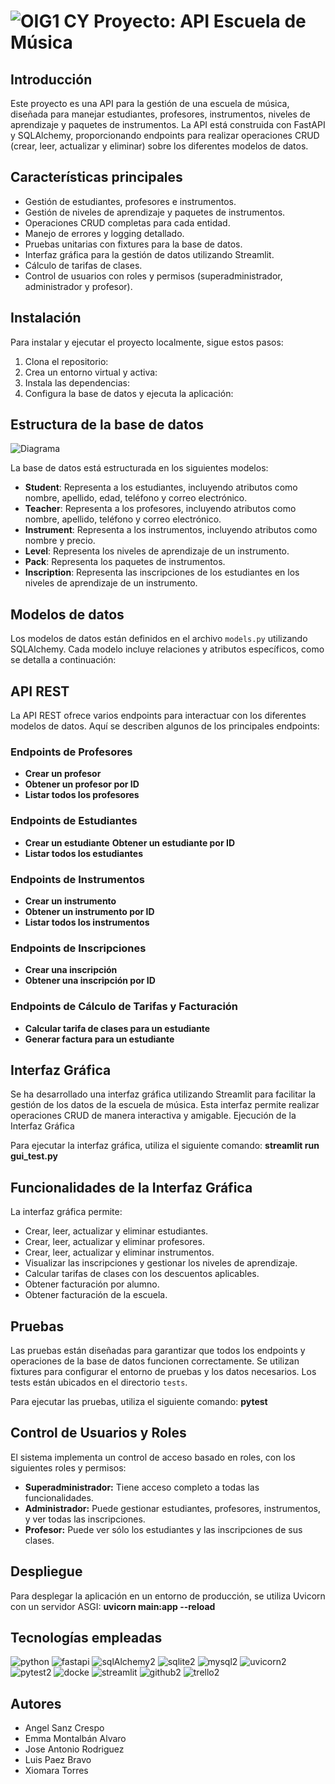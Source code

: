 
# ![OIG1 CY](https://github.com/user-attachments/assets/2da18247-5927-4b7c-aa6b-38d59cb6f178)         Proyecto: API Escuela de Música                                        

## Introducción 

Este proyecto es una API para la gestión de una escuela de música, diseñada para manejar estudiantes, profesores, instrumentos, niveles de aprendizaje y paquetes de instrumentos. La API está construida con FastAPI y SQLAlchemy, proporcionando endpoints para realizar operaciones CRUD (crear, leer, actualizar y eliminar) sobre los diferentes modelos de datos.

## Características principales

- Gestión de estudiantes, profesores e instrumentos.
- Gestión de niveles de aprendizaje y paquetes de instrumentos.
- Operaciones CRUD completas para cada entidad.
- Manejo de errores y logging detallado.
- Pruebas unitarias con fixtures para la base de datos.
- Interfaz gráfica para la gestión de datos utilizando Streamlit.
- Cálculo de tarifas de clases.
- Control de usuarios con roles y permisos (superadministrador, administrador y profesor).

## Instalación

Para instalar y ejecutar el proyecto localmente, sigue estos pasos:

1. Clona el repositorio:
2. Crea un entorno virtual y activa:
3. Instala las dependencias:
4. Configura la base de datos y ejecuta la aplicación:


## Estructura de la base de datos

![Diagrama](https://github.com/user-attachments/assets/0d34f9c6-c4e2-418d-a48d-d724948ac964)

La base de datos está estructurada en los siguientes modelos:

- **Student**: Representa a los estudiantes, incluyendo atributos como nombre, apellido, edad, teléfono y correo electrónico.
- **Teacher**: Representa a los profesores, incluyendo atributos como nombre, apellido, teléfono y correo electrónico.
- **Instrument**: Representa a los instrumentos, incluyendo atributos como nombre y precio.
- **Level**: Representa los niveles de aprendizaje de un instrumento.
- **Pack**: Representa los paquetes de instrumentos.
- **Inscription**: Representa las inscripciones de los estudiantes en los niveles de aprendizaje de un instrumento.

## Modelos de datos

Los modelos de datos están definidos en el archivo `models.py` utilizando SQLAlchemy. Cada modelo incluye relaciones y atributos específicos, como se detalla a continuación:


## API REST

La API REST ofrece varios endpoints para interactuar con los diferentes modelos de datos. Aquí se describen algunos de los principales endpoints:

### Endpoints de Profesores
- **Crear un profesor**
- **Obtener un profesor por ID**
- **Listar todos los profesores**

### Endpoints de Estudiantes
- **Crear un estudiante**
  **Obtener un estudiante por ID**
- **Listar todos los estudiantes**

### Endpoints de Instrumentos
- **Crear un instrumento**
- **Obtener un instrumento por ID**
- **Listar todos los instrumentos**
 
 ### Endpoints de Inscripciones
- **Crear una inscripción**
- **Obtener una inscripción por ID**

### Endpoints de Cálculo de Tarifas y Facturación
- **Calcular tarifa de clases para un estudiante**
- **Generar factura para un estudiante**

## Interfaz Gráfica

Se ha desarrollado una interfaz gráfica utilizando Streamlit para facilitar la gestión de los datos de la escuela de música. Esta interfaz permite realizar operaciones CRUD de manera interactiva y amigable.
Ejecución de la Interfaz Gráfica

Para ejecutar la interfaz gráfica, utiliza el siguiente comando: **streamlit run gui_test.py**

## Funcionalidades de la Interfaz Gráfica

La interfaz gráfica permite:

- Crear, leer, actualizar y eliminar estudiantes.
- Crear, leer, actualizar y eliminar profesores.
- Crear, leer, actualizar y eliminar instrumentos.
- Visualizar las inscripciones y gestionar los niveles de aprendizaje.
- Calcular tarifas de clases con los descuentos aplicables.
- Obtener facturación por alumno.
- Obtener facturación de la escuela.
  
## Pruebas

Las pruebas están diseñadas para garantizar que todos los endpoints y operaciones de la base de datos funcionen correctamente. Se utilizan fixtures para configurar el entorno de pruebas y los datos necesarios. Los tests están ubicados en el directorio `tests`.

Para ejecutar las pruebas, utiliza el siguiente comando: **pytest**

## Control de Usuarios y Roles

El sistema implementa un control de acceso basado en roles, con los siguientes roles y permisos:

- **Superadministrador:** Tiene acceso completo a todas las funcionalidades.
- **Administrador:** Puede gestionar estudiantes, profesores, instrumentos, y ver todas las inscripciones.
- **Profesor:** Puede ver sólo los estudiantes y las inscripciones de sus clases.
    
## Despliegue

Para desplegar la aplicación en un entorno de producción, se utiliza Uvicorn con un servidor ASGI: **uvicorn  main:app --reload**


## Tecnologías empleadas
![python](https://github.com/user-attachments/assets/87934ab9-f98b-49e6-b2d0-fcc97517f9da)
![fastapi](https://github.com/user-attachments/assets/1f0cefb5-72d5-4700-82ba-fb0c44e0b3a0)
![sqlAlchemy2](https://github.com/user-attachments/assets/8cfe2f0f-18fc-4f7f-92ca-278cd697fb07)
![sqlite2](https://github.com/user-attachments/assets/83e5c083-a03e-4dd2-a480-1d71feec68a0)
![mysql2](https://github.com/user-attachments/assets/0d3e55cd-d4d8-4dee-ad3e-883d24eb7220)
![uvicorn2](https://github.com/user-attachments/assets/06a3f0f0-5a3b-4864-b49d-b2cecde22f08)
![pytest2](https://github.com/user-attachments/assets/8b150301-d11d-4a20-a361-6b89c4a0dccf)
![docke](https://github.com/user-attachments/assets/64421d38-581b-4f8b-b607-91e72ab8b225)
![streamlit](https://github.com/user-attachments/assets/49fc5241-f912-4d0d-8f1a-ce932a9cee15)
![github2](https://github.com/user-attachments/assets/94c28d85-40bf-4c98-8bb4-7cc2e745fb56) 
![trello2](https://github.com/user-attachments/assets/c03484d1-b1a8-41f8-b845-df4f810421ec)


## Autores
- Angel Sanz Crespo
- Emma Montalbán Alvaro
- Jose Antonio Rodriguez
- Luis Paez Bravo
- Xiomara Torres
